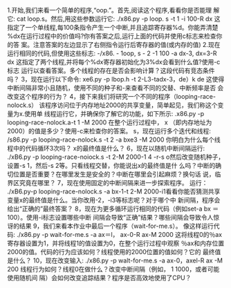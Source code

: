 1.开始,我们来看一个简单的程序,“oop.”。首先,阅读这个程序,看看你是否能理
解它: cat loop.s。然后,用这些参数运行它:
 ./x86.py -p loop. s -t 1 -i 100-R dx
这指定了一个单线程,每100条指令产生一个中断,并且追踪寄存器%d。你能弄清楚
%dx在运行过程中的价值吗?你有答案之后,运行上面的代码并使用c标志来检查你的答
案。注意答案的左边显示了右侧指令运行后寄存器的值(或内存的值)
2.现在运行相同的代码,但使用这些标志:
 -/x86. - 1oop, s - 2 -1 100 -a dx-3, dx=3-R dx
这指定了两个线程,并将每个%dx寄存器初始化为3%dx会看到什么值?使用-c标志
运行以查看答案。多个线程的存在是否会影响计算？这段代码有竞态条件吗？
3，现在运行以下命令:
xe6.py -p lbop.h -t 2-L3-tadx-3，de）k de
这使得中断间隔非常小且随机，使用不同的种子和-来查看不同的交替、中断频率是否
会改变这个程序的行为？
4，接下来我们将研究一个不同的程序（looping-race-nolock.s）
该程序访问位于内存地址2000的共享变量，简单起见，我们称这个变量为x.使用单
线程运行它，并确保你了解它的功能，如下所示:
.x86.py -p looping-race-nolock.a-t 1 -M 2000
在整个运行过程中， x （即内存地址为2000）的值是多少？使用-c来检查你的答案。
s，现在运行多个迭代和线程:
/s86.py -p looping-race-nolock.s -t 2 -a bxe3 -M 2000
你明白为什么每个线程中的代码循环3次吗？ x的最终值是什么？
6，现在以随机中断间隔运行:
./xB6.py -p looping-race-noiock.s -t 2-M 2000-1 4 -r-s o然后改变随机种子，设置-s 1，然后-s 2等。只看线程交替，你能说出x的最终值是什
么吗？中断的确切位置是否重要？在哪里发生是安全的？中断在哪里会引起麻烦？换句话
说，临界区究竟在哪里？
7，现在使用固定的中断间隔来进一步探索程序。
运行：
./xB6.py-p looping-race-nolock.s -a bx-1-t 2-M 2000-i1看看你能否猜测共享变量x的最终值是什么。当你改用-2，-i3等标志呢？对于哪个中
新间隔，程序会给出“正确的”最终答案？
8，现在为更多循环运行相同的代码（例如set-a bx ＝ 100）。使用-i标志设置哪些中断
间隔会导致“正确”结果？哪些间隔会导致令人惊讶的结果
9，我们来看本作业中最后一个程序（wait-for-me.s）。
像这样运行代码:
./x86.py -p wait-for-me.s -a ax＝l， ax-0-R ax-M 2000
这将线程0的％ax寄存器设置为1，并将线程1的值设置为0，在整个运行过程中观察
％ax和内存位置2000的值。代码的行为应该如何？线程使用的2000位置的值如何？它的
最终值是什么？
10，现在改变输入:
./x86.py -p walt-for-me.s -a ax-0，axel-R ax -M 200
线程行为如何？线程0在做什么？改变中断间隔（例如， 1 1000，或者可能使用随机间
隔）会如何改变追踪结果？程序是否高效地使用了CPU？